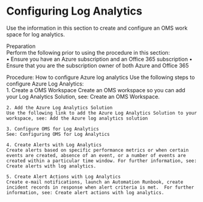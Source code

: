 # Configuring Log Analytics


Use the information in this section to create and configure an OMS work space for log analytics.


Preparation   
Perform the following prior to using the procedure in this section:  
	• Ensure you have an Azure subscription and an Office 365 subscription 
	• Ensure that you are the subscription owner of both Azure and Office 365  



Procedure:   How to configure Azure log analytics
Use the following steps to configure Azure Log Analytics:  
	1. Create a OMS Workspace 
	Create an OMS workspace so you can add your Log Analytics Solution, see: Create an OMS Workspace. 
	
	2. Add the Azure Log Analytics Solution 
	Use the following link to add the Azure Log Analytics Solution to your workspace, see: Add the Azure log analytics solution 
	
	3. Configure OMS for Log Analytics 
	See: Configuring OMS for Log Analytics 
	
	4. Create Alerts with Log Analytics  
	Create alerts based on specific performance metrics or when certain events are created, absence of an event, or a number of events are created within a particular time window. For further information, see: Create alerts with log analytics.
	
	5. Create Alert Actions with Log Analytics  
	Create e-mail notifications, launch an Automation Runbook, create incident records in response when alert criteria is met.  For further information, see: Create alert actions with log analytics.


